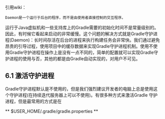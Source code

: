 引用wiki：

```
Daemon是一个运行于后台的程序，而不是由使用者直接控制的交互程序。
```

运行于Java虚拟机和一些支持库上的Gradle需要的初始化时间不是常量级别的。因此，有时候它看起来启动的非常缓慢。这个问题的解决方式就是Gradle守护进程\(Daemon\)：长时间存活在后台的进程来执行构建任务会非常快。我们通过避免昂贵的引导过程，使用项目中的缓存数据来实现Gradle守护进程机制。使用不使用Gradle守护进程在操作上是没有一点不同的，简单的配置就可以实现Gradle守护进程的使用与否，其他的都是由Gradle自动实现的，对用户不可见。

## 6.1 激活守护进程

Gradle守护进程默认是不使用的，但是我们强烈建议开发者的电脑上总是使用这个守护进程\(在持续迭代服务器上可以不使用\)。有很多种方式来激活Gradle 守护进程，但是最常用的方式是在

 \*\* $USER\_HOME\/.gradle\/gradle.properties \*\*



